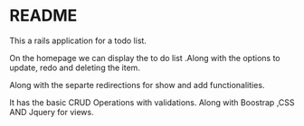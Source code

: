 # README

This a rails application for a todo list.

On the homepage we can display the to do list .Along with the options to update, redo and deleting the item.

Along with the separte redirections for show and add functionalities.

It has the basic CRUD Operations with validations. Along with Boostrap ,CSS AND Jquery for views.

